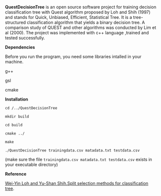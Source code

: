 **QuestDecisionTree** is an open source software project for training decision classification tree with Quest
algorithm proposed by Loh and Shih (1997) and stands for Quick, Unbiased, Efficient, Statistical Tree.
It is a tree-structured classification algorithm that yields a binary decision tree. A comparison study of QUEST
and other algorithms was conducted by Lim et al (2000).  The project was implemented with c++ language ,trained and 
tested successfully.

**Dependencies**

Before you run the program, you need some libraries intalled in your machine. 

g++

gsl 

cmake


**Installation**

`cd /../QuestDecisionTree`

`mkdir build`

`cd build`

`cmake ../`

`make`

`./QuestDecisionTree trainingdata.csv matadata.txt testdata.csv`

(make sure the file `trainingdata.csv matadata.txt testdata.csv` exists in your executable directory)

**Reference**

[Wei-Yin Loh and Yu-Shan Shih.Split selection methods for classification tree](http://web.cs.iastate.edu/~honavar/loh-split.pdf).
